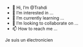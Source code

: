 - 👋 Hi, I’m @Trahdi
- 👀 I’m interested in ...
- 🌱 I’m currently learning ...
- 💞️ I’m looking to collaborate on ...
- 📫 How to reach me ...

<!---
Trahdi/Trahdi is a ✨ special ✨ repository because its `README.md` (this file) appears on your GitHub profile.
You can click the Preview link to take a look at your changes.
--->
Je suis un électronicien
